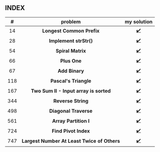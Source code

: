 ## INDEX

| # | problem | my solution |
|:---:|:---:|:---:|
14| **Longest Common Prefix** | [✔️](https://github.com/hon9g/algorithms/issues/24#issuecomment-573751237)
28| **Implement strStr()** | [✔️](https://github.com/hon9g/algorithms/issues/24#issuecomment-573746961)
54|  **Spiral Matrix** |  [✔️](https://github.com/hon9g/algorithms/issues/24#issuecomment-573666463)
66| **Plus One** | [✔️](https://github.com/hon9g/algorithms/issues/24#issuecomment-573636502)
67| **Add Binary** | [✔️](https://github.com/hon9g/algorithms/issues/24#issuecomment-573667526)
118| **Pascal's Triangle** | [✔️](https://github.com/hon9g/algorithms/issues/24#issuecomment-573666829)
167| **Two Sum II - Input array is sorted** | [✔️](https://github.com/hon9g/algorithms/issues/24#issuecomment-574212898)
344| **Reverse String** | [✔️](https://github.com/hon9g/algorithms/issues/24#issuecomment-574159064)
498| **Diagonal Traverse** | [✔️](https://github.com/hon9g/algorithms/issues/24#issuecomment-573666146)
561| **Array Partition I** | [✔️](https://github.com/hon9g/algorithms/issues/24#issuecomment-574168408)
724|  **Find Pivot Index** |  [✔️](https://github.com/hon9g/algorithms/issues/24#issuecomment-573635631)
747| **Largest Number At Least Twice of Others** | [✔️](https://github.com/hon9g/algorithms/issues/24#issuecomment-573636033)
